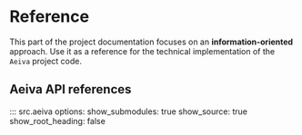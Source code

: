# Reference


This part of the project documentation focuses on
an **information-oriented** approach. Use it as a
reference for the technical implementation of the
`Aeiva` project code.

## Aeiva API references

::: src.aeiva
    options:
      show_submodules: true
      show_source: true
      show_root_heading: false
